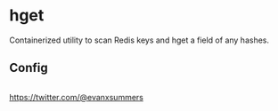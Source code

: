 
# hget

Containerized utility to scan Redis keys and hget a field of any hashes.

## Config

```javascript
```


https://twitter.com/@evanxsummers

